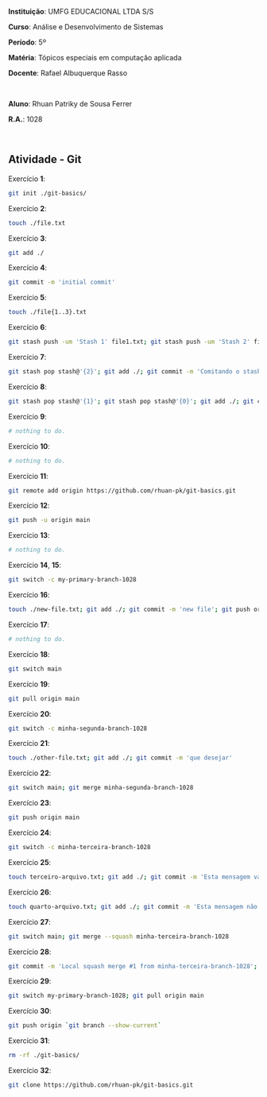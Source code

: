 **Instituição**: UMFG EDUCACIONAL LTDA S/S

**Curso**: Análise e Desenvolvimento de Sistemas

**Período**: 5º

**Matéria**: Tópicos especiais em computação aplicada

**Docente**: Rafael Albuquerque Rasso

<br>

**Aluno**: Rhuan Patriky de Sousa Ferrer

**R.A.**: 1028

<br>

## Atividade - Git

Exercício **1**:
```bash
git init ./git-basics/
```

Exercício **2**:
```bash
touch ./file.txt
```

Exercício **3**:
```bash
git add ./
```

Exercício **4**:
```bash
git commit -m 'initial commit'
```

Exercício **5**:
```bash
touch ./file{1..3}.txt
```

Exercício **6**:
```bash
git stash push -um 'Stash 1' file1.txt; git stash push -um 'Stash 2' file2.txt; git stash push -um 'Stash 3' file3.txt
```

Exercício **7**:
```bash
git stash pop stash@'{2}'; git add ./; git commit -m 'Comitando o stash 1'
```

Exercício **8**:
```bash
git stash pop stash@'{1}'; git stash pop stash@'{0}'; git add ./; git commit -m 'Comitando os stashes restantes'
```

Exercício **9**:
```bash
# nothing to do.
```
Exercício **10**:
```bash
# nothing to do.
```

Exercício **11**:
```bash
git remote add origin https://github.com/rhuan-pk/git-basics.git
```

Exercício **12**:
```bash
git push -u origin main
```

Exercício **13**:
```bash
# nothing to do.
```

Exercício **14**, **15**:
```bash
git switch -c my-primary-branch-1028
```

Exercício **16**:
```bash
touch ./new-file.txt; git add ./; git commit -m 'new file'; git push origin `git branch --show-current`
```

Exercício **17**:
```bash
# nothing to do.
```

Exercício **18**:
```bash
git switch main
```

Exercício **19**:
```bash
git pull origin main
```

Exercício **20**:
```bash
git switch -c minha-segunda-branch-1028
```

Exercício **21**:
```bash
touch ./other-file.txt; git add ./; git commit -m 'que desejar'
```

Exercício **22**:
```bash
git switch main; git merge minha-segunda-branch-1028
```

Exercício **23**:
```bash
git push origin main
```

Exercício **24**:
```bash
git switch -c minha-terceira-branch-1028
```

Exercício **25**:
```bash
touch terceiro-arquivo.txt; git add ./; git commit -m 'Esta mensagem vai no squash'
```

Exercício **26**:
```bash
touch quarto-arquivo.txt; git add ./; git commit -m 'Esta mensagem não vai no squash, mas o arquivo vai'
```

Exercício **27**:
```bash
git switch main; git merge --squash minha-terceira-branch-1028
```

Exercício **28**:
```bash
git commit -m 'Local squash merge #1 from minha-terceira-branch-1028'; git push origin main
```

Exercício **29**:
```bash
git switch my-primary-branch-1028; git pull origin main
```

Exercício **30**:
```bash
git push origin `git branch --show-current`
```

Exercício **31**:
```bash
rm -rf ./git-basics/
```

Exercício **32**:
```bash
git clone https://github.com/rhuan-pk/git-basics.git
```
